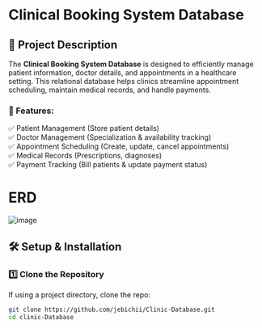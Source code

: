 # Clinical Booking System Database

## 📌 Project Description
The **Clinical Booking System Database** is designed to efficiently manage patient information, doctor details, and appointments in a healthcare setting. This relational database helps clinics streamline appointment scheduling, maintain medical records, and handle payments.

### 🔹 Features:
✅ Patient Management (Store patient details)  
✅ Doctor Management (Specialization & availability tracking)  
✅ Appointment Scheduling (Create, update, cancel appointments)  
✅ Medical Records (Prescriptions, diagnoses)  
✅ Payment Tracking (Bill patients & update payment status)

# ERD
![image](https://github.com/user-attachments/assets/47e2f917-96f1-4a54-9aa1-f5df94dcb22c)


## 🛠️ Setup & Installation

### 1️⃣ **Clone the Repository**
If using a project directory, clone the repo:
```sh
git clone https://github.com/jebichii/Clinic-Database.git
cd clinic-Database




